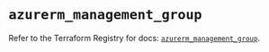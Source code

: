 # `azurerm_management_group`

Refer to the Terraform Registry for docs: [`azurerm_management_group`](https://registry.terraform.io/providers/hashicorp/azurerm/4.39.0/docs/resources/management_group).
